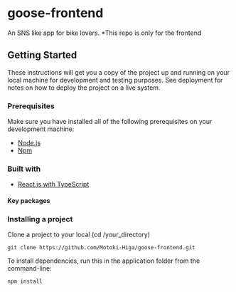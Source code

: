 # goose-frontend

An SNS like app for bike lovers.
*This repo is only for the frontend

## Getting Started

These instructions will get you a copy of the project up and running on your local machine for development and testing purposes. See deployment for notes on how to deploy the project on a live system.

### Prerequisites

Make sure you have installed all of the following prerequisites on your development machine:

- [Node.js](https://nodejs.org/en/download/)
- [Npm](https://www.npmjs.com/get-npm)

### Built with

- [React.js with TypeScript](https://create-react-app.dev/docs/adding-typescript/)

#### Key packages


### Installing a project

Clone a project to your local (cd /your_directory)

```
git clone https://github.com/Motoki-Higa/goose-frontend.git
```

To install dependencies, run this in the application folder from the command-line:

```
npm install
```
